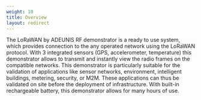 ```yaml
---
weight: 10
title: Overview
layout: redirect
---
```


The LoRaWAN by ADEUNIS RF demonstrator is a ready to use system, which provides connection to the any operated network using the LoRaWAN protocol. With 3 integrated sensors (GPS, accelerometer, temperature) this demonstrator allows to transmit and instantly view the radio frames on the compatible networks. This demonstrator is particularly suitable for the validation of applications like sensor networks, environment, intelligent buildings, metering, security, or M2M. These applications can thus be validated on site before the deployment of infrastructure. With built-in rechargeable battery, this demonstrator allows for many hours of use.


